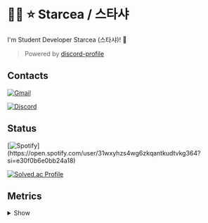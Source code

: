# 🏳️‍⚧️ ⭐ Starcea / 스타샤</h1>
I'm Student Developer Starcea (스타샤)! :wave:
> Powered by [discord-profile](https://github.com/star0202/discord-profile)

## Contacts
[![Gmail](https://img.shields.io/badge/stardev.uwu@gmail.com-D14836?style=flat-square&logo=gmail&logoColor=white)](mailto:stardev.uwu@gmail.com)

[![Discord](https://discord-profile-starcea.paring.moe/discord/798690702635827200)](https://discord.gg/APKV8NF8Wd)

## Status
[![Spotify](https://discord-profile-starcea.paring.moe/spotify/798690702635827200?)](https://open.spotify.com/user/31wxyhzs4wg6zkqantkudtvkg364?si=e30f0b6e0bb24a18)

[![Solved.ac Profile](http://mazassumnida.wtf/api/v2/generate_badge?boj=starcea)](https://solved.ac/profile/starcea)

## Metrics
<details><summary>Show</summary>

[![Metrics](/github-metrics.svg)](https://github.com/lowlighter/metrics)

</details>
